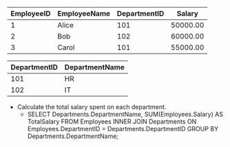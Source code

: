 |EmployeeID|EmployeeName|DepartmentID|Salary|
|---|---|---|---|
|1|Alice|101|50000.00|
|2|Bob|102|60000.00|
|3|Carol|101|55000.00|


|DepartmentID|DepartmentName|
|---|---|
|101|HR|
|102|IT|


- Calculate the total salary spent on each department.
	- SELECT Departments.DepartmentName, SUM(Employees.Salary) AS TotalSalary FROM Employees INNER JOIN Departments ON Employees.DepartmentID = Departments.DepartmentID GROUP BY Departments.DepartmentName;
